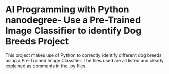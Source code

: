# AI Programming with Python nanodegree- Use a Pre-Trained Image Classifier to identify Dog Breeds Project

This project makes use of Python to correctly identify different dog breeds using a Pre-Trained Image Classifier. The files used are all listed and clearly explained as comments in the .py files.

